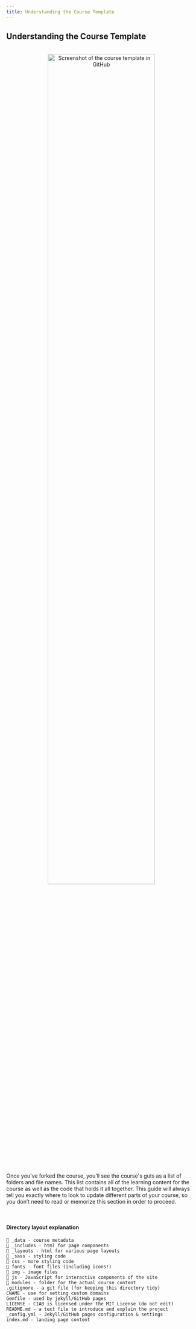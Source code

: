 ```yaml
---
title: Understanding the Course Template
---
```


## Understanding the Course Template
<br>

<center><img src="/course-in-a-box/img/course-template.png" alt="Screenshot of the course template in GitHub" width="75%"/></center>

<br>

Once you’ve forked the course, you’ll see the course's guts as a list of folders and file names. This list contains all of the learning content for the course as well as the code that holds it all together. This guide will always tell you exactly where to look to update different parts of your course, so you don’t need to read or memorize this section in order to proceed.

<br>

#### Directory layout explanation

```
📁 _data - course metadata 
📁 _includes - html for page components
📁 _layouts - html for various page layouts
📁 _sass - styling code
📁 css - more styling code
📁 fonts - font files (including icons!)
📁 img - image files
📁 js - JavaScript for interactive components of the site
📁 modules - folder for the actual course content
.gitignore - a git file (for keeping this directory tidy)
CNAME - use for setting custom domains
Gemfile - used by jekyll/GitHub pages
LICENSE - CIAB is licensed under the MIT License (do not edit)
README.md - a text file to introduce and explain the project
_config.yml - Jekyll/GitHub pages configuration & settings
index.md - landing page content
```
